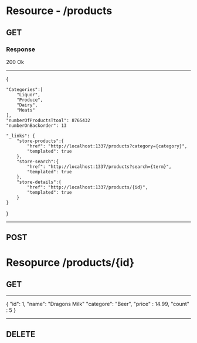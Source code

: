 # Resource - /products

## GET

### Response

200 Ok

---

{

    "Categories":[
        "Liquor",
        "Produce",
        "Dairy",
        "Meats"
    ],
    "numberOfProductsTtoal": 8765432
    "numberOnBackorder": 13

    "_links": {
        "store-products":{
            "href": "http://localhost:1337/products?category={category}",
            "templated": true
        },
        "store-search":{
            "href": "http://localhost:1337/products?search={term}",
            "templated": true
        },
        "store-details":{
            "href": "http://localhost:1337/products/{id}",
            "templated": true
        }
    }

    

}

---

## POST


# Resopurce /products/{id}

## GET

---

{
    "id": 1,
    "name": "Dragons Milk"
    "categore": "Beer",
    "price" : 14.99,
    "count" : 5
}


---

## DELETE

